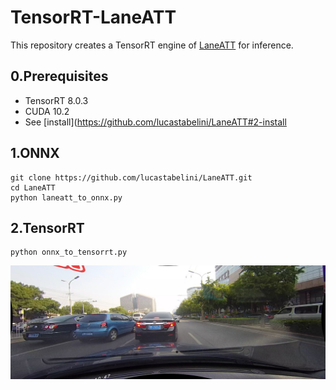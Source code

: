 # TensorRT-LaneATT

This repository creates a TensorRT engine of [LaneATT](https://github.com/lucastabelini/LaneATT) for inference.

## 0.Prerequisites
- TensorRT 8.0.3
- CUDA 10.2
- See [install](https://github.com/lucastabelini/LaneATT#2-install

## 1.ONNX
```
git clone https://github.com/lucastabelini/LaneATT.git
cd LaneATT
python laneatt_to_onnx.py
```

## 2.TensorRT
```
python onnx_to_tensorrt.py
```
![sample](/samples/02610.jpg)
